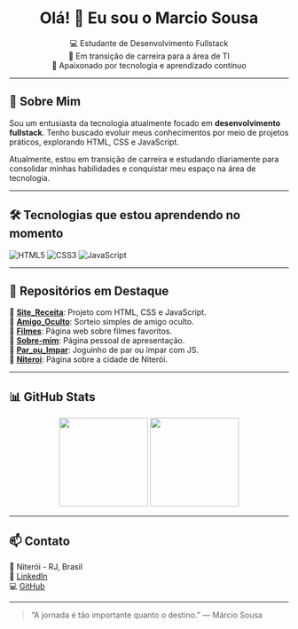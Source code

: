 <h1 align="center">Olá! 👋 Eu sou o Marcio Sousa</h1>

<p align="center">
  💻 Estudante de Desenvolvimento Fullstack <br>
  🚀 Em transição de carreira para a área de TI <br>
  🌱 Apaixonado por tecnologia e aprendizado contínuo
</p>

---

## 🧠 Sobre Mim

Sou um entusiasta da tecnologia atualmente focado em **desenvolvimento fullstack**. Tenho buscado evoluir meus conhecimentos por meio de projetos práticos, explorando HTML, CSS e JavaScript.

Atualmente, estou em transição de carreira e estudando diariamente para consolidar minhas habilidades e conquistar meu espaço na área de tecnologia.

---

## 🛠️ Tecnologias que estou aprendendo no momento

![HTML5](https://img.shields.io/badge/HTML5-E34F26?style=for-the-badge&logo=html5&logoColor=fff)
![CSS3](https://img.shields.io/badge/CSS3-1572B6?style=for-the-badge&logo=css3&logoColor=fff)
![JavaScript](https://img.shields.io/badge/JavaScript-F7DF1E?style=for-the-badge&logo=javascript&logoColor=000)

---

## 📌 Repositórios em Destaque

🔹 [**Site_Receita**](https://github.com/MarcioROBSousa/Site_Receita): Projeto com HTML, CSS e JavaScript.  
🔹 [**Amigo_Oculto**](https://github.com/MarcioROBSousa/Amigo_Oculto): Sorteio simples de amigo oculto.  
🔹 [**Filmes**](https://github.com/MarcioROBSousa/Filmes): Página web sobre filmes favoritos.  
🔹 [**Sobre-mim**](https://github.com/MarcioROBSousa/Sobre-mim): Página pessoal de apresentação.  
🔹 [**Par_ou_Impar**](https://github.com/MarcioROBSousa/Par_ou_Impar): Joguinho de par ou ímpar com JS.  
🔹 [**Niteroi**](https://github.com/MarcioROBSousa/Niteroi): Página sobre a cidade de Niterói.

---

## 📊 GitHub Stats

<div align="center">
  <img height="160em" src="https://github-readme-stats.vercel.app/api?username=MarcioROBSousa&show_icons=true&theme=tokyonight" />
  <img height="160em" src="https://github-readme-stats.vercel.app/api/top-langs/?username=MarcioROBSousa&layout=compact&theme=tokyonight" />
</div>

---

## 📫 Contato

📍 Niterói - RJ, Brasil  
🔗 [LinkedIn](https://www.linkedin.com/in/marciosousa77/)  
💻 [GitHub](https://github.com/MarcioROBSousa)

---

> “A jornada é tão importante quanto o destino.” — Márcio Sousa
